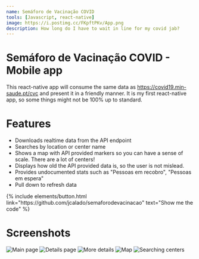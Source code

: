 ```yaml
---
name: Semáforo de Vacinação COVID
tools: [Javascript, react-native]
image: https://i.postimg.cc/FKpftPKv/App.png
description: How long do I have to wait in line for my covid jab?
---
```


# Semáforo de Vacinação COVID - Mobile app

This react-native app will consume the same data as https://covid19.min-saude.pt/cvc and present it in a friendly manner.
It is my first react-native app, so some things might not be 100% up to standard.


# Features

- Downloads realtime data from the API endpoint
- Searches by location or center name
- Shows a map with API provided markers so you can have a sense of scale. There are a lot of centers!
- Displays how old the API provided data is, so the user is not mislead.
- Provides undocumented stats such as "Pessoas em recobro", "Pessoas em espera"
- Pull down to refresh data

<p class="text-center">
{% include elements/button.html link="https://github.com/jcalado/semaforodevacinacao" text="Show me the code" %}
</p>

# Screenshots
![Main page](https://i.postimg.cc/kMxCY2YN/Screenshot-1625991749.png)
![Details page](https://i.postimg.cc/Dy6TFtT8/Screenshot-1625991778.png)
![More details](https://i.postimg.cc/pXRHwP3w/Screenshot-1625991789.png)
![Map](https://i.postimg.cc/MprJfVXw/Screenshot-1625991824.png)
![Searching centers](https://i.postimg.cc/sg2R2wjK/Screenshot-1625991858.png)
